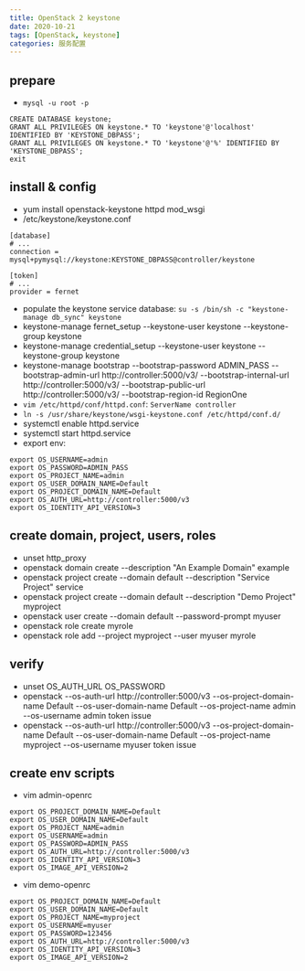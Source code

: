 ```yaml
---
title: OpenStack 2 keystone
date: 2020-10-21
tags: [OpenStack, keystone]
categories: 服务配置
---
```


## prepare
- `mysql -u root -p`
```shell
CREATE DATABASE keystone;
GRANT ALL PRIVILEGES ON keystone.* TO 'keystone'@'localhost' IDENTIFIED BY 'KEYSTONE_DBPASS';
GRANT ALL PRIVILEGES ON keystone.* TO 'keystone'@'%' IDENTIFIED BY 'KEYSTONE_DBPASS';
exit
```

## install & config
- yum install openstack-keystone httpd mod_wsgi
- /etc/keystone/keystone.conf
```shell
[database]
# ...
connection = mysql+pymysql://keystone:KEYSTONE_DBPASS@controller/keystone

[token]
# ...
provider = fernet
```
- populate the keystone service database: `su -s /bin/sh -c "keystone-manage db_sync" keystone`
- keystone-manage fernet_setup --keystone-user keystone --keystone-group keystone
- keystone-manage credential_setup --keystone-user keystone --keystone-group keystone
- keystone-manage bootstrap --bootstrap-password ADMIN_PASS   --bootstrap-admin-url http://controller:5000/v3/   --bootstrap-internal-url http://controller:5000/v3/   --bootstrap-public-url http://controller:5000/v3/   --bootstrap-region-id RegionOne
- `vim /etc/httpd/conf/httpd.conf`: `ServerName controller`
- `ln -s /usr/share/keystone/wsgi-keystone.conf /etc/httpd/conf.d/`
- systemctl enable httpd.service
- systemctl start httpd.service
- export env:
```shell
export OS_USERNAME=admin
export OS_PASSWORD=ADMIN_PASS
export OS_PROJECT_NAME=admin
export OS_USER_DOMAIN_NAME=Default
export OS_PROJECT_DOMAIN_NAME=Default
export OS_AUTH_URL=http://controller:5000/v3
export OS_IDENTITY_API_VERSION=3
```

## create domain, project, users, roles
- unset http_proxy
- openstack domain create --description "An Example Domain" example
- openstack project create --domain default --description "Service Project" service
- openstack project create --domain default --description "Demo Project" myproject
- openstack user create --domain default --password-prompt myuser
- openstack role create myrole
- openstack role add --project myproject --user myuser myrole

## verify
- unset OS_AUTH_URL OS_PASSWORD
- openstack --os-auth-url http://controller:5000/v3   --os-project-domain-name Default --os-user-domain-name Default   --os-project-name admin --os-username admin token issue
- openstack --os-auth-url http://controller:5000/v3   --os-project-domain-name Default --os-user-domain-name Default   --os-project-name myproject --os-username myuser token issue

## create env scripts
- vim admin-openrc
```shell
export OS_PROJECT_DOMAIN_NAME=Default
export OS_USER_DOMAIN_NAME=Default
export OS_PROJECT_NAME=admin
export OS_USERNAME=admin
export OS_PASSWORD=ADMIN_PASS
export OS_AUTH_URL=http://controller:5000/v3
export OS_IDENTITY_API_VERSION=3
export OS_IMAGE_API_VERSION=2
```
- vim demo-openrc
```shell
export OS_PROJECT_DOMAIN_NAME=Default
export OS_USER_DOMAIN_NAME=Default
export OS_PROJECT_NAME=myproject
export OS_USERNAME=myuser
export OS_PASSWORD=123456
export OS_AUTH_URL=http://controller:5000/v3
export OS_IDENTITY_API_VERSION=3
export OS_IMAGE_API_VERSION=2
```